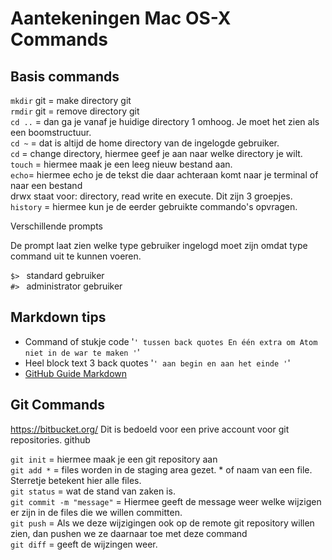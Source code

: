 # Aantekeningen Mac OS-X Commands



## Basis commands

`mkdir` git = make directory git   
`rmdir` git = remove directory git  
`cd ..` = dan ga je vanaf je huidige directory 1 omhoog. Je moet het zien als een boomstructuur.  
`cd ~` = dat is altijd de home directory van de ingelogde gebruiker.  
`cd` = change directory, hiermee geef je aan naar welke directory je wilt.  
`touch` = hiermee maak je een leeg nieuw bestand aan.  
`echo`= hiermee echo je de tekst die daar achteraan komt naar je terminal of naar een bestand    
drwx staat voor: directory, read write en execute. Dit zijn 3 groepjes.  
`history` = hiermee kun je de eerder gebruikte commando's opvragen.  

Verschillende prompts

De prompt laat zien welke type gebruiker ingelogd moet zijn omdat type command uit te kunnen voeren.

`$> ` standard gebruiker  
`#> ` administrator gebruiker

## Markdown tips
- Command of stukje code '`' tussen back quotes En één extra om Atom niet in de war te maken '`'
- Heel block text 3 back quotes '```' aan begin en aan het einde '```'
- [GitHub Guide Markdown](https://guides.github.com/features/mastering-markdown/)



## Git Commands

https://bitbucket.org/ Dit is bedoeld voor een prive account voor git repositories.
github

`git init` = hiermee maak je een git repository aan  
`git add *` = files worden in de staging area gezet. * of naam van een file. Sterretje betekent hier alle files.  
`git status` = wat de stand van zaken is.  
`git commit -m "message"` = Hiermee geeft de message weer welke wijzigen er zijn in de files die we willen committen.  
`git push` = Als we deze wijzigingen ook op de remote git repository willen zien, dan pushen we ze daarnaar toe met deze command  
`git diff` = geeft de wijzingen weer.   
